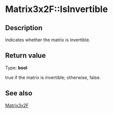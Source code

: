 # Matrix3x2F::IsInvertible

## Description

Indicates whether the matrix is invertible.

## Return value

Type: **bool**

true if the matrix is invertible; otherwise, false.

## See also

[Matrix3x2F](https://learn.microsoft.com/windows/desktop/api/d2d1helper/nl-d2d1helper-matrix3x2f)
